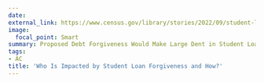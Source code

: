 ```yaml
---
date:
external_link: https://www.census.gov/library/stories/2022/09/student-loan-forgiveness.html
image:
  focal_point: Smart
summary: Proposed Debt Forgiveness Would Make Large Dent in Student Loan and Total Unsecured Debts
tags: 
- AC
title: 'Who Is Impacted by Student Loan Forgiveness and How?'
---
```

